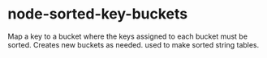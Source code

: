 node-sorted-key-buckets
=======================

Map a key to a bucket where the keys assigned to each bucket must be sorted. Creates new buckets as needed. used to make sorted string tables.
